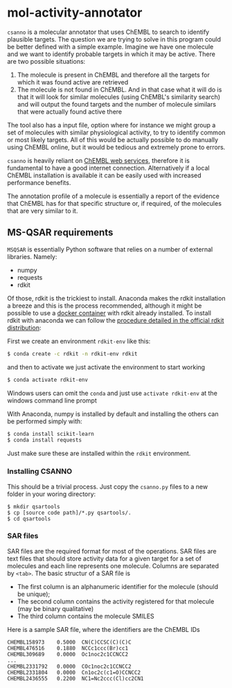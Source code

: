 # mol-activity-annotator

`csanno` is a molecular annotator that uses ChEMBL to search to identify plausible targets. The question we are trying to solve in this program could be better defined with a simple example. Imagine we have one molecule and we want to identify probable targets in which it may be active. There are two possible situations: 

1. The molecule is present in ChEMBL and therefore all the targets for which it was found active are retrieved
2. The molecule is not found in ChEMBL. And in that case what it will do is that it will look for similar molecules (using ChEMBL's similarity search) and will output the found targets and the number of molecule similars that were actually found active there

The tool also has a input file, option where for instance we might group a set of molecules with similar physiological activity, to try to identify common or most likely targets. All of this would be actually possible to do manually using ChEMBL online, but it would be tedious and extremely prone to errors. 


`csanno` is heavily reliant on [ChEMBL web services](https://pubmed.ncbi.nlm.nih.gov/28602100/), therefore it is fundamental to have a good internet connection. Alternatively if a local ChEMBL installation is available it can be easily used with increased performance benefits.

The annotation profile of a molecule is essentially a report of the evidence that ChEMBL has for that specific structure or, if required, of the molecules that are very similar to it.


## MS-QSAR requirements

`MSQSAR` is essentially Python software that relies on a number of external libraries. Namely:

* numpy
* requests
* rdkit

Of those, rdkit is the trickiest to install. Anaconda makes the rdkit installation a breeze and this is the process recommended, although it might be possible to use a [docker container](https://hub.docker.com/search?q=rdkit&type=image) with rdkit already installed. To install rdkit with anaconda we can follow the [procedure detailed in the official rdkit distribution](https://www.rdkit.org/docs/Install.html):

First we create an environment `rdkit-env` like this:

```sh
$ conda create -c rdkit -n rdkit-env rdkit
```

and then to activate we just activate the environment to start working

```sh
$ conda activate rdkit-env
```

Windows users can omit the `conda` and just use `activate rdkit-env` at the windows command line prompt


With Anaconda, numpy is installed by default and installing the others can be performed simply with: 

```sh
$ conda install scikit-learn
$ conda install requests
```

Just make sure these are installed within the `rdkit` environment. 

### Installing CSANNO

This should be a trivial process. Just copy the `csanno.py` files to a new folder in your woring directory: 

```
$ mkdir qsartools
$ cp [source code path]/*.py qsartools/.
$ cd qsartools
```

### SAR files

SAR files are the required format for most of the operations. SAR files are text files that should store activity data for a given target for a set of molecules and each line represents one molecule. Columns are separated by `<tab>`. The basic structur of a SAR file is

* The first column is an alphanumeric identifier for the molecule (should be unique);
* The second column contains the activity registered for that molecule (may be binary qualitative)
* The third column contains the molecule SMILES

Here is a sample SAR file, where the identifiers are the ChEMBL IDs

```
CHEMBL158973	0.5000	CN(C)CCSC(C)(C)C
CHEMBL476516	0.1880	NCCc1ccc(Br)cc1
CHEMBL309689	0.0000	Oc1noc2c1CCNCC2
...
CHEMBL2331792	0.0000	COc1noc2c1CCNCC2
CHEMBL2331804	0.0000	Cn1oc2c(c1=O)CCNCC2
CHEMBL2436555	0.2200	NC1=Nc2ccc(Cl)cc2CN1
```

